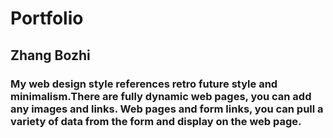 # Portfolio
## Zhang Bozhi
### My web design style references retro future style and minimalism.There are fully dynamic web pages, you can add any images and links. Web pages and form links, you can pull a variety of data from the form and display on the web page.